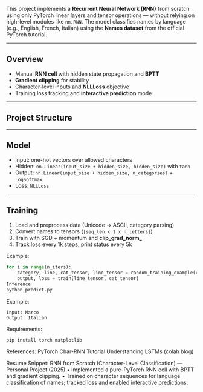 
This project implements a **Recurrent Neural Network (RNN)** from scratch using only PyTorch linear layers and tensor operations — without relying on high-level modules like `nn.RNN`. The model classifies names by language (e.g., English, French, Italian) using the **Names dataset** from the official PyTorch tutorial.

---

## Overview
- Manual **RNN cell** with hidden state propagation and **BPTT**
- **Gradient clipping** for stability
- Character-level inputs and **NLLLoss** objective
- Training loss tracking and **interactive prediction** mode

---

## Project Structure

---

## Model
- Input: one-hot vectors over allowed characters
- Hidden: `nn.Linear(input_size + hidden_size, hidden_size)` with `tanh`
- Output: `nn.Linear(input_size + hidden_size, n_categories)` + `LogSoftmax`
- Loss: `NLLLoss`

---

## Training
1) Load and preprocess data (Unicode → ASCII, category parsing)  
2) Convert names to tensors (`[seq_len x 1 x n_letters]`)  
3) Train with SGD + momentum and **clip_grad_norm_**  
4) Track loss every 1k steps, print status every 5k

Example:
```python
for i in range(n_iters):
    category, line, cat_tensor, line_tensor = random_training_example(category_lines, all_categories)
    output, loss = train(line_tensor, cat_tensor)
Inference
python predict.py

```
Example:
```
Input: Marco
Output: Italian
```
Requirements:
```
pip install torch matplotlib
```
References:
PyTorch Char-RNN Tutorial
Understanding LSTMs (colah blog)

Resume Snippet:
RNN from Scratch (Character-Level Classification) — Personal Project (2025)
• Implemented a pure-PyTorch RNN cell with BPTT and gradient clipping.
• Trained on character sequences for language classification of names; tracked loss and enabled interactive predictions.
